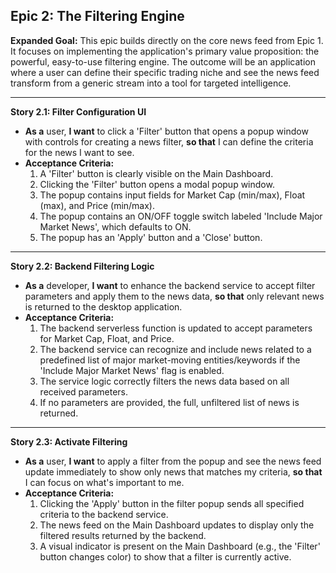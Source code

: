 ## Epic 2: The Filtering Engine

**Expanded Goal:** This epic builds directly on the core news feed from Epic 1. It focuses on implementing the application's primary value proposition: the powerful, easy-to-use filtering engine. The outcome will be an application where a user can define their specific trading niche and see the news feed transform from a generic stream into a tool for targeted intelligence.

---

**Story 2.1: Filter Configuration UI**
*   **As a** user, **I want** to click a 'Filter' button that opens a popup window with controls for creating a news filter, **so that** I can define the criteria for the news I want to see.
*   **Acceptance Criteria:**
    1.  A 'Filter' button is clearly visible on the Main Dashboard.
    2.  Clicking the 'Filter' button opens a modal popup window.
    3.  The popup contains input fields for Market Cap (min/max), Float (max), and Price (min/max).
    4.  The popup contains an ON/OFF toggle switch labeled 'Include Major Market News', which defaults to ON.
    5.  The popup has an 'Apply' button and a 'Close' button.

---

**Story 2.2: Backend Filtering Logic**
*   **As a** developer, **I want** to enhance the backend service to accept filter parameters and apply them to the news data, **so that** only relevant news is returned to the desktop application.
*   **Acceptance Criteria:**
    1.  The backend serverless function is updated to accept parameters for Market Cap, Float, and Price.
    2.  The backend service can recognize and include news related to a predefined list of major market-moving entities/keywords if the 'Include Major Market News' flag is enabled.
    3.  The service logic correctly filters the news data based on all received parameters.
    4.  If no parameters are provided, the full, unfiltered list of news is returned.

---

**Story 2.3: Activate Filtering**
*   **As a** user, **I want** to apply a filter from the popup and see the news feed update immediately to show only news that matches my criteria, **so that** I can focus on what's important to me.
*   **Acceptance Criteria:**
    1.  Clicking the 'Apply' button in the filter popup sends all specified criteria to the backend service.
    2.  The news feed on the Main Dashboard updates to display only the filtered results returned by the backend.
    3.  A visual indicator is present on the Main Dashboard (e.g., the 'Filter' button changes color) to show that a filter is currently active.
